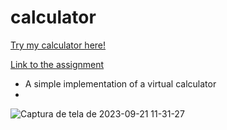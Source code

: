 # calculator
[Try my calculator here!]()

[Link to the assignment](https://www.theodinproject.com/lessons/foundations-calculator)

 - A simple implementation of a virtual calculator
 - 
![Captura de tela de 2023-09-21 11-31-27](https://github.com/isadoritas/calculator/assets/126922417/82fc33cd-92cd-4219-b5d4-8c55a4159c0b)
